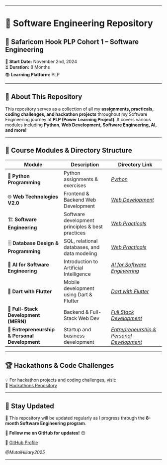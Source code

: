 

---

# 📌 Software Engineering Repository  

## 🚀 Safaricom Hook PLP Cohort 1 – Software Engineering  

📅 **Start Date:** November 2nd, 2024  
⏳ **Duration:** 8 Months  
📚 **Learning Platform:** PLP  

---

## 📖 About This Repository  

This repository serves as a collection of all my **assignments, practicals, coding challenges, and hackathon projects** throughout my Software Engineering journey at **PLP (Power Learning Project)**. It covers various modules including **Python, Web Development, Software Engineering, AI, and more!**  

---

## 📂 Course Modules & Directory Structure  

| Module | Description | Directory Link |
|--------|------------|---------------|
| 🐍 **Python Programming** | Python assignments & exercises | _[Python](https://github.com/Machuge27/SWEngineering/tree/main/Python)_ |
| 🌐 **Web Technologies V2.0** | Frontend & Backend Web Development | _[Web Development](https://github.com/Machuge27/SWEngineering/tree/main/Web%20Development)_ |
| 🏗️ **Software Engineering** | Software development principles & best practices | _[Web Practicals](https://github.com/Machuge27/SWEngineering/tree/main/Software_Engineering)_ |
| 🗄️ **Database Design & Programming** | SQL, relational databases, and data modeling | _[Web Practicals](https://github.com/Machuge27/SWEngineering/tree/main/Database)_ |
| 🤖 **AI for Software Engineering** | Introduction to Artificial Intelligence | _[AI for Software Engineering](https://github.com/Machuge27/SWEngineering/tree/main/AI%20for%20Software%20Development)_ |
| 📱 **Dart with Flutter** | Mobile development using Dart & Flutter | _[Dart with Flutter](https://github.com/Machuge27/SWEngineering/tree/main/Dart%20with%20Flutter)_ |
| 🚀 **Full-Stack Development (MERN)** | Backend & Full-Stack Web Dev | _[Full Stack Development](https://github.com/Machuge27/SWEngineering/tree/main/Full%20Stack%20Development)_ |
| 🎯 **Entrepreneurship & Personal Development** | Startup and business development | _[Entrepreneurship & Personal Development](https://github.com/Machuge27/SWEngineering/tree/main/Startups)_ |

---

## 🏆 Hackathons & Code Challenges  

💡 For hackathon projects and coding challenges, visit:  
🔗 [Hackathons Repository](https://github.com/Machuge27/SWEngineering/tree/main/Hackathons)  

---

## 📌 Stay Updated  

📢 This repository will be updated regularly as I progress through the **8-month Software Engineering program**.  

📍 **Follow me on GitHub for updates!** 😊  

🔗 [GitHub Profile](https://github.com/Machuge27)  

_@MutaiHillary2025_

---
